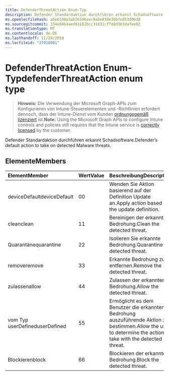 ```yaml
---
title: DefenderThreatAction Enum-Typ
description: Defender Standardaktion durchführen erkannt Schadsoftware.
ms.openlocfilehash: a5eb108a3ab26596eec9abe838e3bbfe853d96d8
ms.sourcegitcommit: 334e84b4aed63162bcc31831cffd6d363dafee02
ms.translationtype: MT
ms.contentlocale: de-DE
ms.lasthandoff: 11/29/2018
ms.locfileid: "27018901"
---
```

# <a name="defenderthreataction-enum-type"></a><span data-ttu-id="be17f-103">DefenderThreatAction Enum-Typ</span><span class="sxs-lookup"><span data-stu-id="be17f-103">defenderThreatAction enum type</span></span>

> <span data-ttu-id="be17f-104">**Hinweis:** Die Verwendung der Microsoft Graph-APIs zum Konfigurieren von Intune-Steuerelementen und -Richtlinien erfordert dennoch, dass der Intune-Dienst vom Kunden [ordnungsgemäß lizenziert](https://go.microsoft.com/fwlink/?linkid=839381) ist.</span><span class="sxs-lookup"><span data-stu-id="be17f-104">**Note:** Using the Microsoft Graph APIs to configure Intune controls and policies still requires that the Intune service is [correctly licensed](https://go.microsoft.com/fwlink/?linkid=839381) by the customer.</span></span>

<span data-ttu-id="be17f-105">Defender Standardaktion durchführen erkannt Schadsoftware.</span><span class="sxs-lookup"><span data-stu-id="be17f-105">Defender’s default action to take on detected Malware threats.</span></span>
## <a name="members"></a><span data-ttu-id="be17f-106">Elemente</span><span class="sxs-lookup"><span data-stu-id="be17f-106">Members</span></span>
|<span data-ttu-id="be17f-107">Element</span><span class="sxs-lookup"><span data-stu-id="be17f-107">Member</span></span>|<span data-ttu-id="be17f-108">Wert</span><span class="sxs-lookup"><span data-stu-id="be17f-108">Value</span></span>|<span data-ttu-id="be17f-109">Beschreibung</span><span class="sxs-lookup"><span data-stu-id="be17f-109">Description</span></span>|
|:---|:---|:---|
|<span data-ttu-id="be17f-110">deviceDefault</span><span class="sxs-lookup"><span data-stu-id="be17f-110">deviceDefault</span></span>|<span data-ttu-id="be17f-111">0</span><span class="sxs-lookup"><span data-stu-id="be17f-111">0</span></span>|<span data-ttu-id="be17f-112">Wenden Sie Aktion basierend auf der Definition Update an.</span><span class="sxs-lookup"><span data-stu-id="be17f-112">Apply action based on the update definition.</span></span>|
|<span data-ttu-id="be17f-113">clean</span><span class="sxs-lookup"><span data-stu-id="be17f-113">clean</span></span>|<span data-ttu-id="be17f-114">1</span><span class="sxs-lookup"><span data-stu-id="be17f-114">1</span></span>|<span data-ttu-id="be17f-115">Bereinigen der erkannten Bedrohung.</span><span class="sxs-lookup"><span data-stu-id="be17f-115">Clean the detected threat.</span></span>|
|<span data-ttu-id="be17f-116">Quarantäne</span><span class="sxs-lookup"><span data-stu-id="be17f-116">quarantine</span></span>|<span data-ttu-id="be17f-117">2</span><span class="sxs-lookup"><span data-stu-id="be17f-117">2</span></span>|<span data-ttu-id="be17f-118">Isolieren Sie erkannte Bedrohung.</span><span class="sxs-lookup"><span data-stu-id="be17f-118">Quarantine the detected threat.</span></span>|
|<span data-ttu-id="be17f-119">remove</span><span class="sxs-lookup"><span data-stu-id="be17f-119">remove</span></span>|<span data-ttu-id="be17f-120">3</span><span class="sxs-lookup"><span data-stu-id="be17f-120">3</span></span>|<span data-ttu-id="be17f-121">Erkannte Bedrohung zu entfernen.</span><span class="sxs-lookup"><span data-stu-id="be17f-121">Remove the detected threat.</span></span>|
|<span data-ttu-id="be17f-122">zulassen</span><span class="sxs-lookup"><span data-stu-id="be17f-122">allow</span></span>|<span data-ttu-id="be17f-123">4</span><span class="sxs-lookup"><span data-stu-id="be17f-123">4</span></span>|<span data-ttu-id="be17f-124">Zulassen der erkannten Bedrohung.</span><span class="sxs-lookup"><span data-stu-id="be17f-124">Allow the detected threat.</span></span>|
|<span data-ttu-id="be17f-125">vom Typ userDefined</span><span class="sxs-lookup"><span data-stu-id="be17f-125">userDefined</span></span>|<span data-ttu-id="be17f-126">5</span><span class="sxs-lookup"><span data-stu-id="be17f-126">5</span></span>|<span data-ttu-id="be17f-127">Ermöglicht es dem Benutzer die erkannten Bedrohung auszuführende Aktion zu bestimmen.</span><span class="sxs-lookup"><span data-stu-id="be17f-127">Allow the user to determine the action to take with the detected threat.</span></span>|
|<span data-ttu-id="be17f-128">Blockieren</span><span class="sxs-lookup"><span data-stu-id="be17f-128">block</span></span>|<span data-ttu-id="be17f-129">6</span><span class="sxs-lookup"><span data-stu-id="be17f-129">6</span></span>|<span data-ttu-id="be17f-130">Blockieren der erkannten Bedrohung.</span><span class="sxs-lookup"><span data-stu-id="be17f-130">Block the detected threat.</span></span>|




